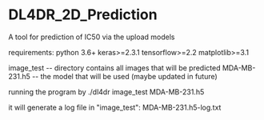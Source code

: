 # DL4DR_2D_Prediction
A tool for prediction of IC50 via the upload models

requirements:
python 3.6+
keras>=2.3.1
tensorflow>=2.2
matplotlib>=3.1


image_test -- directory contains all images that will be predicted 
MDA-MB-231.h5  -- the model that will be used (maybe updated in future)

running the program by
./dl4dr image_test MDA-MB-231.h5

it will generate a log file in "image_test": MDA-MB-231.h5-log.txt
